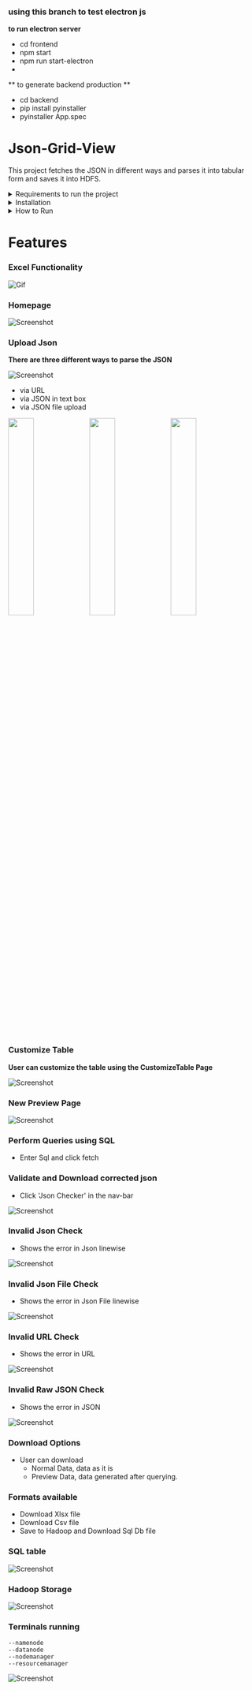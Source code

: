 ### using this branch to test electron js
**to run electron server**
- cd frontend
- npm start
- npm run start-electron
-
** to generate backend production ** 
- cd backend
- pip install pyinstaller  
- pyinstaller App.spec

# Json-Grid-View

This project fetches the JSON in different ways and parses it into tabular form and saves it into HDFS.

<details>
	  <summary>Requirements to run the project</summary>

	  > 1. node
	  > 2. python
	  > 3. java(Optional)
	  > 4. hadoop(Optional)
</details>


<details>
  	<summary>Installation</summary>
	
  		Download Zip file and Extract it
	
<details>
	<summary>Install Python Libraries</summary>

		 1. Open new cmd window

		 2. cd *path to extracted Json-Grid-View folder*

		 3. cd backend 

		 4. pip install -r requirements.txt

</details>
	
<details>
	<summary>Install Node</summary>

		  Step 1: Download Node.js Installer
		    In a web browser, navigate to https://nodejs.org/en/download/. 
		    Click the Windows Installer button to download the latest default version. The Node.js installer includes the NPM package manager.

		  Step 2: Install Node.js and NPM from Browser
			  1. Once the installer finishes downloading, launch it. 
			     Open the downloads link in your browser and click the file. Or, browse to the location where you have saved the file and double-click it to 					launch.

			  2. The system will ask if you want to run the software – click Run.

			  3. You will be welcomed to the Node.js Setup Wizard – click Next.

			  4. On the next screen, review the license agreement. Click Next if you agree to the terms and install the software.

			  5. The installer will prompt you for the installation location. Leave the default location, unless you have a specific need to install it 						somewhere else – then click Next.

			  6. The wizard will let you select components to include or remove from the installation. Again, unless you have a specific need, accept the 						defaults by clicking Next.

			  7. Finally, click the Install button to run the installer. When it finishes, click Finish.

		Step 3: Verify Installation
		  Open a command prompt (or PowerShell), and enter the following:

			node -v
			The system should display the Node.js version installed on your system. 

			npm -v
			The system should display the npm version installed on your system.
</details>
	
	
<details>
	  <summary>Install Hadoop and Java</summary>
		  Install Hadoop 2.9.1 on Windows 10 platform. (Setting up a Single Node Hadoop Cluster)

		  Prerequistes:
		  JAVA: You need to install the Java 8 package on your system.
		  HADOOP: You require Hadoop 2.9.1 package.

		  Step 1. Download the hadoop 2.9.1 from the link provided below:
		  Hadoop Download Link: https://www.apache.org/dyn/closer.cgi/hadoop/common/hadoop-2.9.1/hadoop-2.9.1.tar.gz

		  Step 2. Create a folder path as below and copy the downloaded msi into this folder.
		  Path: ‘C:/Hadoop/hadoop-2.9.1’

		  Step 3.Then download the windows compatible binaries from the git hub repo.
		  Link:- https://github.com/ParixitOdedara/Hadoop

		  Step 4.Extract the zip and copy all the files present under bin folder to C:\Hadoop\hadoop-2.9.1\bin.
		  Replace the existing files as well.
		  Go to C:/Hadoop/hadoop-2.9.1 and create a folder ‘data’. 
		  Inside the ‘data’ folder create two folders ‘datanode’ and ‘namenode’.

		  Step 5.Now Setting up the Environment Variables for your Machine.
		  To set these variables, go to My Computer or This PC. 
		  Right click --> Properties --> Advanced System settings --> Environment variables.
		  Click New to create a new environment variables.

		  Environment variables to be set:

		  HADOOP_HOME=”C:\Hadoop\hadoop-2.9.1″
		  HADOOP_BIN=”C:\Hadoop\hadoop-2.9.1\bin”
		  JAVA_HOME=<JDK installation location>”

		  Just to validate the above setting, open new cmd and check the output.
		  -- echo %HADOOP_HOME%
		      This should return "C:\Hadoop\hadoop-2.9.1".
		  -- echo %HADOOP_BIN%
		      This should return "C:\Hadoop\hadoop-2.9.1\bin".

		  To configure the hadoop on Windows10 we have to edit below mention files in the extracted location.

		      1. hadoop-env.cmd
		      2. core-site.xml
		      3. hdfs-site.xml
		      4. mapred-site.xml

		  Step 6.Edit hadoop-env.cmd
		  File location:- C:\Hadoop\hadoop-2.9.1\etc\hadoop\hadoop-env.cmd
		  Need to add:-
		      set HADOOP_PREFIX=%HADOOP_HOME%
		      set HADOOP_CONF_DIR=%HADOOP_PREFIX%\etc\hadoop
		      set YARN_CONF_DIR=%HADOOP_CONF_DIR%
		      set PATH=%PATH%;%HADOOP_PREFIX%\bin

		  Step 7.Edit core-site.xml
		  File Location:- C:\Hadoop\hadoop-2.9.1\etc\hadoop\core-site.xml 
		  Need to add:-
		  ( content within <configuration> </configuration> tags.)
		   <configuration>
		     <property>
		       <name>fs.default.name</name>
		       <value>hdfs://0.0.0.0:19000</value>
		     </property>
		  </configuration>

		  Step 8.Edit hdfs-site.xml 
		  File Location:- C:\Hadoop\hadoop-2.9.1\etc\hadoop\hdfs-site.xml.
		  Need to add:- 
		      (below content within <configuration> </configuration> tags.)
		   <configuration>
		     <property>
			<name>dfs.replication</name>
			<value>1</value>
		     </property>
		     <property>
			<name>dfs.namenode.name.dir</name>
			<value>C:\Hadoop\hadoop-2.9.1\data\namenode</value>
		     </property>
		     <property>
			<name>dfs.datanode.data.dir</name>
			<value>C:\Hadoop\hadoop-2.9.1\data\datanode</value>
		     </property>
		  </configuration>

		  Step 9.Edit mapred-site.xml
		  File location:- C:\Hadoop\hadoop-2.9.1\etc\hadoop\mapred-site.xml
		  Need to add:- 
		      (below content within <configuration> </configuration> tags. 
		      If you don’t see mapred-site.xml then open mapred-site.xml.template file 
		      and rename it to mapred-site.xml )
		   <configuration>
		     <property>
			<name>mapreduce.job.user.name</name>
			<value>%USERNAME%</value>
		     </property>
		     <property>
			<name>mapreduce.framework.name</name>
			<value>yarn</value>
		     </property>
		     <property>
			<name>yarn.apps.stagingDir</name>
			<value>/user/%USERNAME%/staging</value>
		     </property>
		     <property>
			<name>mapreduce.jobtracker.address</name>
			<value>local</value>
		     </property>
		  </configuration>

		  Step 10.Additional Configuration:- 

		  Check if:
		      C:\Hadoop\hadoop-2.9.1\etc\hadoop\slaves file is present, 
		      if that file not available create the file called slave and insert localhost.

		  Note:
		      One most common issue one can get is illegal character Exception.
		      This occurs when someone has a space in the name of their PC.
		      In this we need to open the hadoop-env.cmd and do the following changes.

		      File location:- C:\Hadoop\hadoop-2.9.1\etc\hadoop\hadoop-env.cmd
		      set HADOOP_IDENT_STRING="The name of your PC without Spacebar"

		  Step 11.Node formatting
		  To format the node, open the cmd and execute the below command:
		      --hadoop namenode -format

		  Step 12.To enable the hadoop open the CMD as Administrator and type below command. 
		      -- start-all.cmd
		      It will open 4 new windows cmd terminals for 4 daemon processes, namely :
		      --namenode
		      --datanode
		      --nodemanager
		      --resourcemanager

		  -- To access Resource Manager go to http://localhost:8088 from your web browser.

		  -- To access Node Manager go to http://localhost:8042 from your web browser.

		  -- To access Name Node go to  http://localhost:50070 from your web browser.

		  -- To access Data Node go to http://localhost:50075 from your web browser.


		  Reference :- https://hadoop.apache.org/
</details>
		
		
</details>
	
<details>
	<summary>How to Run</summary>

	**Run Backend**
	> 1. Open a new cmd window
	> 2. cd *path to Json-Grid-View folder*
	> 3. cd backend
	> 4. python App.py

	**Run Frontend**
	> 5. Open a new cmd window
	> 6. cd *path to Json-Grid-View folder*
	> 7. cd frontend
	> 8. npm install
	> 9. npm start

	Json-Grid-View should automatically open in your browser, if it doesn't enter http://localhost:3000/ in your browser!!!
</details>

# Features

### Excel Functionality
![Gif](Screenshots/excel.gif)
	
### Homepage
![Screenshot](Screenshots/homepage.png)

### Upload Json
**There are three different ways to parse the JSON**

![Screenshot](Screenshots/optionspage.PNG)
	
- via URL
- via JSON in text box
- via JSON file upload
	
<p float="left">
  <img src="Screenshots/uploadJsonFile.png" width="32%" />
  <img src="Screenshots/jsonUrl.png" width="32%" /> 
  <img src="Screenshots/jsonEditor.png" width="32%" />
</p>

### Customize Table
**User can customize the table using the CustomizeTable Page**

![Screenshot](Screenshots/customizeTable.png)

### New Preview Page
![Screenshot](Screenshots/newPreviewPage.png)
<!-- ### Preview of the table generated 
- implemented paging for large files
<p float="left">
  <img src="Screenshots/tablePreviewPage1.png" width="49%" />
  <img src="Screenshots/tablePreviewPage2.png" width="49%" /> 
</p> -->

<!-- ### Perform Queries using UI
- Select columns to load unique values of selected column
- Select from unique values (implemented paging)
- Enter text in SearchBox to perform a StartsWith search on selected column

<p float="left">
  <img src="Screenshots/uiQuery.png" width="49%" />
  <img src="Screenshots/uiQuerySelected.png" width="49%" /> 
</p>

**Click Query to generate preview after performing query**
	
<p float="left">
  <img src="Screenshots/clickUiQuery.png" width="49%" />
  <img src="Screenshots/uiQueryResults.png" width="49%" /> 
</p> -->
	
### Perform Queries using SQL
- Enter Sql and click fetch

<!-- <p float="left">
  <img src="Screenshots/sqlQueryPage.png" width="49%" />
  <img src="Screenshots/sqlQueryResult.png" width="49%" /> 
</p> -->

### Validate and Download corrected json
- Click 'Json Checker' in the nav-bar

![Screenshot](Screenshots/jsonValidator.png)
	
### Invalid Json Check
- Shows the error in Json linewise
	
![Screenshot](Screenshots/errorjson.PNG)

	
### Invalid Json File Check
- Shows the error in Json File linewise
	
![Screenshot](Screenshots/invalidjsonfile.png)

### Invalid URL Check
- Shows the error in URL
	
![Screenshot](Screenshots/invalidurl.png)
	
### Invalid Raw JSON Check
- Shows the error in JSON
	
![Screenshot](Screenshots/invalidrawjson.png)
	
### Download Options
- User can download 
	- Normal Data, data as it is
	- Preview Data, data generated after querying.
	
### Formats available
- Download Xlsx file
- Download Csv file
- Save to Hadoop and Download Sql Db file
	

<!-- ![Screenshot](Screenshots/downloadOptions.png)
	
### Example download : Download without query, download after query

<p float="left">
  <img src="Screenshots/fullDataXlsx.png" width="49%" />
  <img src="Screenshots/queryDataXlsx.png" width="49%" /> 
</p> -->
	
### SQL table
	
![Screenshot](Screenshots/sqlData.png)
	
### Hadoop Storage

![Screenshot](Screenshots/Hadoop.PNG)
	
### Terminals running
	--namenode
	--datanode
	--nodemanager
	--resourcemanager


![Screenshot](Screenshots/hadoop-all_terminals.PNG)
<!-- ![Finished App](UI.gif) -->
